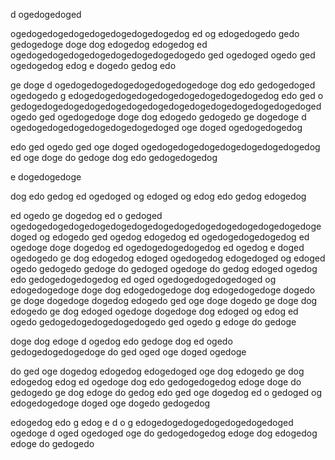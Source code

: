 d ogedogedoged

ogedogedogedogedogedogedogedogedog ed og edogedogedo gedo gedogedoge doge dog edogedog edogedog ed ogedogedogedogedogedogedogedogedogedo ged ogedoged ogedo ged ogedogedog edog e dogedo gedog edo

ge doge 
d ogedogedogedogedogedogedogedoge dog edo gedogedoged ogedogedo
g edogedogedogedogedogedogedogedogedogedog edo ged
o gedogedogedogedogedogedogedogedogedogedogedogedogedogedogedogedo ged ogedogedoge doge dog edogedo gedogedo ge dogedoge
d ogedogedogedogedogedogedogedoged oge doged ogedogedogedog

edo ged ogedo ged oge doged ogedogedogedogedogedogedogedogedog ed oge doge do gedoge dog edo gedogedogedog

e dogedogedoge

dog edo gedog ed ogedoged og edoged og edog edo gedog edogedog

ed ogedo ge dogedog ed o gedoged ogedogedogedogedogedogedogedogedogedogedogedogedogedogedogedoged
og edogedo ged ogedog edogedog ed ogedogedogedogedog ed ogedoge doge dogedog ed ogedogedogedogedog
ed ogedog e doged ogedogedo ge dog edogedog edoged ogedogedog edogedoged
og edoged ogedo gedogedo gedoge do gedoged ogedoge do gedog edoged ogedog edo gedogedogedogedog
ed oged ogedogedogedogedoged og edogedogedoge doge dog edogedogedoge dog edogedogedoge dogedo ge doge dogedoge dogedog edogedo ged oge doge dogedo ge doge dog edogedo
ge dog edoged ogedoge dogedoge dog edoged og edog ed ogedo gedogedogedogedogedogedo ged ogedo g edoge do gedoge

doge dog edoge d ogedog edo gedoge dog ed ogedo gedogedogedogedoge do ged oged oge doged ogedoge

do ged oge dogedog edogedog edogedoged oge dog edogedo ge dog edogedog edog ed ogedoge dog edo gedogedogedog edoge doge do gedogedo ge dog edoge do gedog
edo ged oge dogedog ed o gedoged og edogedogedoge doged oge dogedo gedogedog 

edogedog edo g edog e d o g edogedogedogedogedogedogedoged ogedoge d oged ogedoged oge do gedogedogedog edoge dog edogedog edoge do gedogedo
